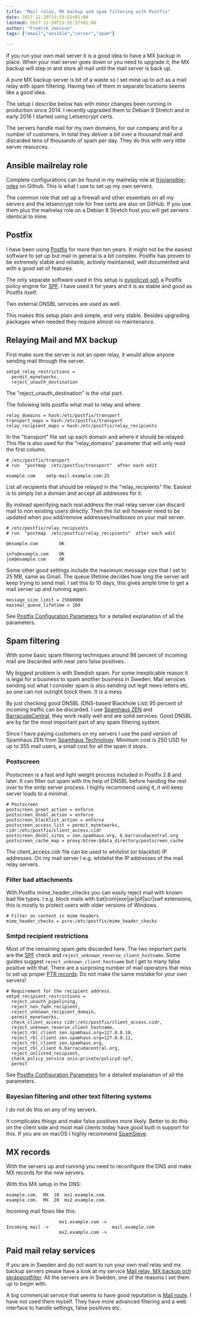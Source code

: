 ```yaml
---
title: "Mail relay, MX backup and spam filtering with Postfix"
date: 2017-12-20T13:55:52+01:00
lastmod: 2017-12-20T13:55:57+01:00
author: "Fredrik Jonsson"
tags: ["email","ansible","server","spam"]

---
```


If you run your own mail server it is a good idea to have a MX backup in place. When your mail server goes down or you need to upgrade it, the MX backup will step in and store all mail until the mail server is back up.

A pure MX backup server is bit of a waste so I set mine up to act as a mail relay with spam filtering. Having two of them in separate locations seems like a good idea.

The setup I describe below has with minor changes been running in production since 2014. I recently upgraded them to Debian 9 Stretch and in early 2016 I started using Letsencrypt certs.

The servers handle mail for my own domains, for our company and for a number of customers. In total they deliver a bit over a thousand mail and discarded tens of thousands of spam  per day. They do this with very little server resources.


## Ansible mailrelay role

Complete configurations can be found in my mailrelay role at [frjo/ansible-roles](https://github.com/frjo/ansible-roles) on Github. This is what I use to set up my own servers.

The common role that set up a firewall and other essentials on all my servers and the letsencrypt role for free certs are also on GitHub. If you use them plus the mailrelay role on a Debian 9 Stretch host you will get servers identical to mine.


## Postfix

I have been using [Postfix](http://www.postfix.org/) for more than ten years. It might not be the easiest software to set up but mail in general is a bit complex. Postfix has proven to be extremely stable and reliable, actively maintained, well documented and with a good set of features.

The only separate software used in this setup is [pypolicyd-spf](https://launchpad.net/pypolicyd-spf), a Postfix policy engine for [SPF](http://www.openspf.org/). I have used it for years and it is as stable and good as Postfix itself.

Two external DNSBL services are used as well.

This makes this setup plain and simple, and very stable. Besides upgrading packages when needed they require almost no maintenance.


## Relaying Mail and MX backup

First make sure the server is not an open relay, it would allow anyone sending mail through the server.

~~~~
smtpd_relay_restrictions =
  permit_mynetworks,
  reject_unauth_destination
~~~~

The "reject_unauth_destination" is the vital part.

The following tells postfix what mail to relay and where.

~~~~
relay_domains = hash:/etc/postfix/transport
transport_maps = hash:/etc/postfix/transport
relay_recipient_maps = hash:/etc/postfix/relay_recipients
~~~~

In the "transport" file set up each domain and where it should be relayed. This file is also used for the "relay_domains" parameter that will only read the first column.

~~~~
# /etc/postfix/transport
# run  "postmap  /etc/postfix/transport"  after each edit

example.com    smtp:mail.example.com:25
~~~~

List all recipients that should be relayed in the "relay_recipients" file. Easiest is to simply list a domain and accept all addresses for it.

By instead specifying each real address the mail relay server can discard mail to non existing users directly. Then the list will however need to be updated when you add/remove addresses/mailboxes on your mail server.

~~~~
# /etc/postfix/relay_recipients
# run  "postmap  /etc/postfix/relay_recipients"  after each edit

@example.com        OK

info@example.com    OK
joe@example.com     OK
~~~~

Some other good settings include the maximum message size that I set to 25 MB, same as Gmail. The queue lifetime decides how long the server will keep trying to send mail. I set this to 10 days, this gives ample time to get a mail server up and running again.

~~~~
message_size_limit = 25600000
maximal_queue_lifetime = 10d
~~~~

See [Postfix Configuration Parameters](http://www.postfix.org/postconf.5.html) for a detailed explanation of all the parameters.


## Spam filtering

With some basic spam filtering techniques around 98 percent of incoming mail are discarded with near zero false positives.

My biggest problem is with Swedish spam. For some inexplicable reason it is legal for a business to spam another business in Sweden. Mail services sending out what I consider spam is also sending out legit news letters etc. so one can not outright block them. It is a mess.

By just checking good DNSBL (DNS-based Blackhole List) 95 percent of incoming traffic can be discarded. I use [Spamhaus ZEN](https://www.spamhaus.org/zen/) and [BarracudaCentral](http://barracudacentral.org/rbl), they work really well and are solid services. Good DNSBL are by far the most important part of any spam filtering system.

Since I have paying customers on my servers I use the paid version of Spamhaus ZEN from [Spamhaus Technology](https://www.spamhaustech.com/protecting-mail-streams/ip-reputation-for-email/sbl/). Minimum cost is 250 USD for up to 355 mail users, a small cost for all the spam it stops.


### Postscreen

Postscreen is a fast and light weight process included in Postfix 2.8 and later. It can filter out spam with the help of DNSBL before handing the rest over to the smtp server process. I highly recommend using it, it will keep server loads to a minimal.

~~~~
# Postscreen
postscreen_greet_action = enforce
postscreen_dnsbl_action = enforce
postscreen_blacklist_action = enforce
postscreen_access_list = permit_mynetworks, cidr:/etc/postfix/client_access.cidr
postscreen_dnsbl_sites = zen.spamhaus.org, b.barracudacentral.org
postscreen_cache_map = proxy:btree:$data_directory/postscreen_cache
~~~~

The client_access.cidr file can be used to whitelist (or blacklist) IP addresses. On my mail server I e.g. whitelist the IP addresses of the mail relay servers.


### Filter bad attachments

With Postfix mime_header_checks you can easily reject mail with known bad file types. I e.g. block mails with bat|com|exe|jar|pif|scr|swf extensions, this is mostly to protect users with older versions of Windows.

~~~~
# Filter on content in mime headers
mime_header_checks = pcre:/etc/postfix/mime_header_checks
~~~~


### Smtpd recipient restrictions

Most of the remaining spam gets discarded here. The two important parts are the [SPF](http://www.openspf.org/) check and `reject_unknown_reverse_client_hostname`. Some guides suggest `reject_unknown_client_hostname` but I get to many false positive with that. There are a surprising number of mail operators that miss to set up proper [PTR records](https://en.wikipedia.org/wiki/Reverse_DNS_lookup). Do not make the same mistake for your own servers!

~~~~
# Requirement for the recipient address.
smtpd_recipient_restrictions =
  reject_unauth_pipelining,
  reject_non_fqdn_recipient,
  reject_unknown_recipient_domain,
  permit_mynetworks,
  check_client_access cidr:/etc/postfix/client_access.cidr,
  reject_unknown_reverse_client_hostname,
  reject_rbl_client zen.spamhaus.org=127.0.0.10,
  reject_rbl_client zen.spamhaus.org=127.0.0.11,
  reject_rbl_client zen.spamhaus.org,
  reject_rbl_client b.barracudacentral.org,
  reject_unlisted_recipient,
  check_policy_service unix:private/policyd-spf,
  permit
~~~~

See [Postfix Configuration Parameters](http://www.postfix.org/postconf.5.html) for a detailed explanation of all the parameters.


### Bayesian filtering and other text filtering systems

I do not do this on any of my servers.

It complicates things and make false positives more likely. Better to do this on the client side and most mail clients today have good built in support for this. If you are on macOS I highly recommend [SpamSieve](https://c-command.com/spamsieve/).


## MX records

With the servers up and running you need to reconfigure the DNS and make MX records for the new servers.

With this MX setup in the DNS:

~~~~
example.com.  MX  10  mx1.example.com.
example.com.  MX  20  mx2.example.com.
~~~~

Incoming mail flows like this:

~~~~
                    mx1.example.com ->
Incoming mail ->                        mail.example.com
                    mx2.example.com ->
~~~~


## Paid mail relay services

If you are in Sweden and do not want to run your own mail relay and mx backup servers please have a look at my service [Mail relay, MX backup och skräppostfilter](https://xdeb.net/mailrelay). All the servers are in Sweden, one of the reasons I set them up to begin with.

A big commercial service that seems to have good reputation is [Mail route](https://www.mailroute.net/). I have not used them myself. They have more advanced filtering and a web interface to handle settings, false positives etc.
